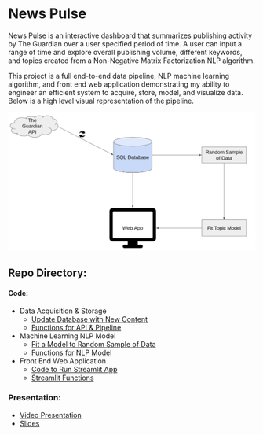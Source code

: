 # News Pulse

News Pulse is an interactive dashboard that summarizes publishing activity by The Guardian over a user specified period of time. A user can input a range of time and explore overall publishing volume, different keywords, and topics created from a Non-Negative Matrix Factorization NLP algorithm.

This project is a full end-to-end data pipeline, NLP machine learning algorithm, and front end web application demonstrating my ability to engineer an efficient system to acquire, store, model, and visualize data. Below is a high level visual representation of the pipeline.

![pipeline](https://github.com/mattrimol/news_pulse/blob/main/images/pipeline.png)

## Repo Directory:

#### Code:

- Data Acquisition & Storage
  - [Update Database with New Content](https://github.com/mattrimol/news_pulse/blob/main/app/update_content.py)
  - [Functions for API & Pipeline](https://github.com/mattrimol/news_pulse/blob/main/app/guardian_data_pipeline.py)
- Machine Learning NLP Model
  - [Fit a Model to Random Sample of Data](https://github.com/mattrimol/news_pulse/blob/main/app/fitting.py)
  - [Functions for NLP Model](https://github.com/mattrimol/news_pulse/blob/main/app/news_nlp.py)
- Front End Web Application
  - [Code to Run Streamlit App](https://github.com/mattrimol/news_pulse/blob/main/app/news_cycle.py)
  - [Streamlit Functions](https://github.com/mattrimol/news_pulse/blob/main/app/streamlit_library.py)

### Presentation:

- [Video Presentation](https://github.com/mattrimol/news_pulse/blob/main/presentation/news_pulse_presentation.mp4)
- [Slides](https://github.com/mattrimol/news_pulse/blob/main/presentation/news_pulse_slides.pdf)

